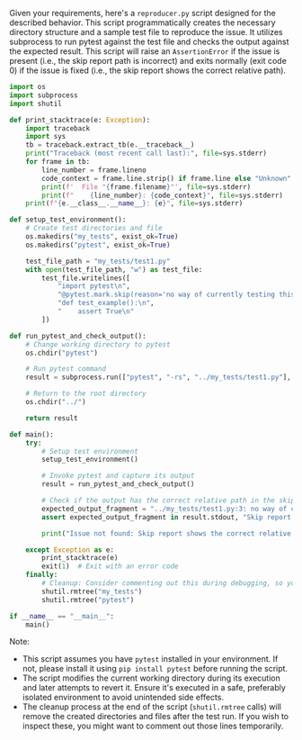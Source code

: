 Given your requirements, here's a `reproducer.py` script designed for the described behavior. This script programmatically creates the necessary directory structure and a sample test file to reproduce the issue. It utilizes subprocess to run pytest against the test file and checks the output against the expected result. This script will raise an `AssertionError` if the issue is present (i.e., the skip report path is incorrect) and exits normally (exit code 0) if the issue is fixed (i.e., the skip report shows the correct relative path).

```python
import os
import subprocess
import shutil

def print_stacktrace(e: Exception):
    import traceback
    import sys
    tb = traceback.extract_tb(e.__traceback__)
    print("Traceback (most recent call last):", file=sys.stderr)
    for frame in tb:
        line_number = frame.lineno
        code_context = frame.line.strip() if frame.line else "Unknown"
        print(f'  File "{frame.filename}"', file=sys.stderr)
        print(f"    {line_number}: {code_context}", file=sys.stderr)
    print(f"{e.__class__.__name__}: {e}", file=sys.stderr)

def setup_test_environment():
    # Create test directories and file
    os.makedirs("my_tests", exist_ok=True)
    os.makedirs("pytest", exist_ok=True)

    test_file_path = "my_tests/test1.py"
    with open(test_file_path, "w") as test_file:
        test_file.writelines([
            "import pytest\n",
            "@pytest.mark.skip(reason='no way of currently testing this')\n",
            "def test_example():\n",
            "    assert True\n"
        ])

def run_pytest_and_check_output():
    # Change working directory to pytest
    os.chdir("pytest")

    # Run pytest command
    result = subprocess.run(["pytest", "-rs", "../my_tests/test1.py"], capture_output=True, text=True)

    # Return to the root directory
    os.chdir("../")

    return result

def main():
    try:
        # Setup test environment
        setup_test_environment()

        # Invoke pytest and capture its output
        result = run_pytest_and_check_output()

        # Check if the output has the correct relative path in the skip report
        expected_output_fragment = "../my_tests/test1.py:3: no way of currently testing this"
        assert expected_output_fragment in result.stdout, "Skip report does not show the correct relative path."

        print("Issue not found: Skip report shows the correct relative path.")

    except Exception as e:
        print_stacktrace(e)
        exit(1)  # Exit with an error code
    finally:
        # Cleanup: Consider commenting out this during debugging, so you can inspect the files
        shutil.rmtree("my_tests")
        shutil.rmtree("pytest")

if __name__ == "__main__":
    main()
```

Note:
- This script assumes you have `pytest` installed in your environment. If not, please install it using `pip install pytest` before running the script.
- The script modifies the current working directory during its execution and later attempts to revert it. Ensure it's executed in a safe, preferably isolated environment to avoid unintended side effects.
- The cleanup process at the end of the script (`shutil.rmtree` calls) will remove the created directories and files after the test run. If you wish to inspect these, you might want to comment out those lines temporarily.
